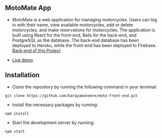 ## MotoMate App

- MotoMate is a web application for managing motorcycles. Users can log in with their name, view available motorcycles, add or delete motorcycles, and make reservations for motorcycles. The application is built using React for the front-end, Rails for the back-end, and PostgreSQL as the database. The back-end database has been deployed to Heroku, while the front-end has been deployed to Firebase. [Back-end of this Project](https://github.com/karayamanemre/Moto-back-end)

- [Live demo](https://motomate-1002c.web.app/)

## Installation

- Clone the repository by running the following command in your terminal:

```
git clone https://github.com/karayamanemre/moto-front-end.git
```

- Install the necessary packages by running:

```
npm install
```

- Start the development server by running:

```
npm start
```
